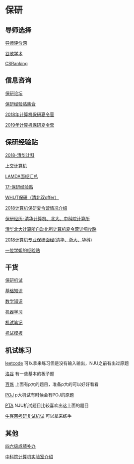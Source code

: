 # 保研

## 导师选择

[导师评价网](https://www.mysupervisor.org/)

[谷歌学术](https://scholar.google.com/)

[CSRanking](http://csrankings.org/#/fromyear/2014/toyear/2019/index?ai&vision&mlmining&nlp&world)

## 信息咨询

[保研论坛](http://www.eeban.com/)

[保研经验贴集合](https://github.com/shiyi001/baoyan-blog)

[2018年计算机保研夏令营](https://github.com/dhx000/CSBaoYan2018)

[2019年计算机保研夏令营](https://github.com/Smlight/CSXiaLingYing2019)

## 保研经验贴

[2018-清华计科](https://blog.csdn.net/sinat_26546385/article/details/80390713)

[上交计算机](https://blog.huangjunqin.com/2018/04/23/%E4%B8%8A%E4%BA%A4%E8%AE%A1%E7%AE%97%E6%9C%BA%E4%BF%9D%E7%A0%94/)

[LAMDA面经汇总](https://www.codetd.com/article/1651324)

[17-保研经验贴](https://blog.csdn.net/IBelieve2016/article/details/78117724)

[WHUT保研（清北双offer）](https://zhuanlan.zhihu.com/p/30452468)

[2018计算机保研夏令营情况介绍](https://blog.csdn.net/qq_35117637/article/details/82080122)

[保研经历-清华计算机、北大、中科院计算所](https://blog.csdn.net/zhou1432590267/article/details/82973807)

[清华北大计算所自动化所计算机夏令营详细攻略](https://blog.csdn.net/mengwuyaaa/article/details/82918032)

[2018计算机专业保研面经(清华、浙大、华科)](https://www.cnblogs.com/thousfeet/p/9714295.html)

[一位学姐的经验贴](https://blog.csdn.net/qq_30878661/article/details/54315339)

## 干货

[保研机试](https://github.com/flyhero99/BaoYanJiShi)

[基础知识](https://blog.csdn.net/qq_32769481/article/details/84330642)

[数学知识](https://blog.csdn.net/qq_32769481/article/details/84330857)

[机器学习](https://blog.csdn.net/qq_32769481/article/details/84330797)

[机试笔记](https://blog.csdn.net/qq_32769481/article/details/84330142)

[机试模板](https://blog.csdn.net/qq_32769481/article/details/84330457)

## 机试练习

[leetcode](https://leetcode.com/)  可以拿来练习但是没有输入输出，NJU之前有出过原题

[洛谷](https://www.luogu.org/) 有一些基本的板子题

[百炼](http://bailian.openjudge.cn/) 上面有p大的题目，准备p大的可以好好看看

[POJ](http://poj.org/)    p大机试有时候会有POJ的原题

[PTA](https://www.patest.cn/practice)    NJU机试题目比较喜欢出这上面的题目

[牛客网考研复试机试](https://www.nowcoder.com/ta/kaoyan) 可以拿来练手

## 其他

[四六级成绩补办](https://member.neea.cn) 

[中科院计算机实验室介绍](http://cskaoyan.com/thread-237791-1-2.html)